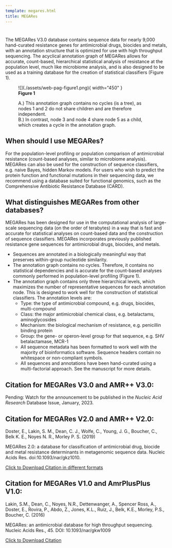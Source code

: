 ```yaml
---
template: megares.html
title: MEGARes
---
```


# 

The MEGARes V3.0 database contains sequence data for nearly 9,000 hand-curated resistance genes for antimicrobial drugs, biocides and metals, with an annotation structure that is optimized for use with high throughput sequencing. The acyclical annotation graph of MEGARes allows for accurate, count-based, hierarchical statistical analysis of resistance at the population level, much like microbiome analysis, and is also designed to be used as a training database for the creation of statistical classifiers (Figure 1).


<figure markdown>
  ![](./assets/web-pag-figure1.png){ width="450" }
  <figcaption>
    <strong>Figure 1</strong>
    <p>A.) This annotation graph contains no cycles (is a tree), as nodes 1 and 2 do not share children
      and are therefore independent.<br>
      B.) In contrast, node 3 and node 4 share node 5 as a child, which creates a cycle in the annotation graph.
      </p>
  </figcaption>
</figure>

## When should I use MEGARes?

For the population-level profiling or population comparison of antimicrobial resistance (count-based analyses, similar to microbiome analysis). MEGARes can also be used for the construction of sequence classifiers, e.g. naive Bayes, hidden Markov models. For users who wish to predict the protein function and functional mutations in their sequencing data, we recommend using a database suited for functional genomics, such as the Comprehensive Antibiotic Resistance Database (CARD).

## What distinguishes MEGARes from other databases?

MEGARes has been designed for use in the computational analysis of large-scale sequencing data (on the order of terabytes) 
in a way that is fast and accurate for statistical analyses on count-based data and the construction of sequence classifiers. 
MEGARes incorporates previously published resistance gene sequences for antimicrobial drugs, biocides, and metals. 

- Sequences are annotated in a biologically meaningful way that preserves within-group nucleotide similarity.
- The annotation graph contains no cycles.  Therefore, it contains no statistical dependencies and is accurate for the count-based analyses commonly performed in population-level profiling (Figure 1).
- The annotation graph contains only three hierarchical levels, which maximizes the number of representative sequences for each annotation node.  This is designed to work well for the construction of statistical classifiers.  The annotation levels are:
    - Type: the type of antimicrobial compound, e.g. drugs, biocides, multi-compound
    - Class: the major antimicrobial chemical class, e.g. betalactams, aminoglycosides
    - Mechanism: the biological mechanism of resistance, e.g. penicillin binding protein
    - Group: the gene- or operon-level group for that sequence, e.g. SHV betalactamase, MCR-1
    - All sequence metadata has been formatted to work well with the majority of bioinformatics software.  Sequence headers contain no whitespace or non-compliant symbols.
    - All sequences and annotations have been hand-curated using a multi-factorial approach.  See the manuscript for more details.

## Citation for MEGARes V3.0 and AMR++ V3.0:

Pending: Watch for the announcement to be published in the _Nucleic Acid Research_ Database Issue, January, 2023.

## Citation for MEGARes V2.0 and AMR++ V2.0:

Doster, E., Lakin, S. M., Dean, C. J., Wolfe, C., Young, J. G., Boucher, C., Belk K. E., Noyes N. R., Morley P. S. (2019)

MEGARes 2.0: a database for classification of antimicrobial drug, biocide and metal resistance determinants in metagenomic sequence data. Nucleic Acids Res. doi:10.1093/nar/gkz1010.

[Click to Download Citation in different formats](https://academic.oup.com/nar/advance-article/doi/10.1093/nar/gkz1010/5624973)

## Citation for MEGARes V1.0 and AmrPlusPlus V1.0:

Lakin, S.M., Dean, C., Noyes, N.R., Dettenwanger, A., Spencer Ross, A., Doster, E., Rovira, P., Abdo, Z., Jones, K.L., Ruiz, J., Belk, K.E., Morley, P.S., Boucher, C. (2016)

MEGARes: an antimicrobial database for high throughput sequencing. Nucleic Acids Res., 45. DOI: 10.1093/nar/gkw1009

[Click to Download Citation](http://nar.oxfordjournals.org/citmgr?gca=nar%3Bgkw1009v1)
